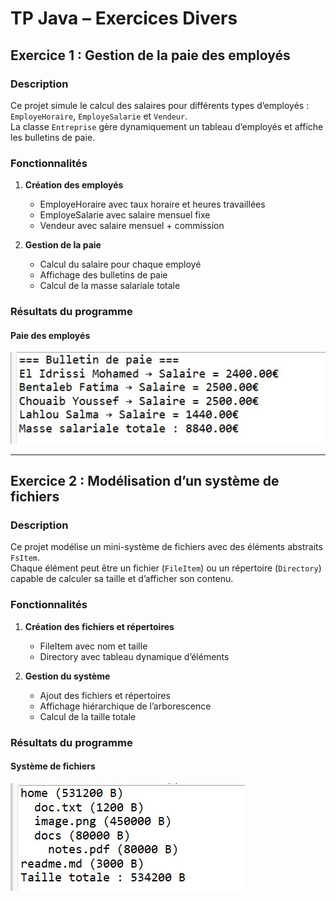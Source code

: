 # TP Java – Exercices Divers

## Exercice 1 : Gestion de la paie des employés

### Description
Ce projet simule le calcul des salaires pour différents types d’employés :  
`EmployeHoraire`, `EmployeSalarie` et `Vendeur`.  
La classe `Entreprise` gère dynamiquement un tableau d’employés et affiche les bulletins de paie.

### Fonctionnalités

1. **Création des employés**
   - EmployeHoraire avec taux horaire et heures travaillées
   - EmployeSalarie avec salaire mensuel fixe
   - Vendeur avec salaire mensuel + commission

2. **Gestion de la paie**
   - Calcul du salaire pour chaque employé
   - Affichage des bulletins de paie
   - Calcul de la masse salariale totale

### Résultats du programme

#### Paie des employés
![Résultat Paie](./bin/BPaie.jpg)

---

## Exercice 2 : Modélisation d’un système de fichiers

### Description
Ce projet modélise un mini-système de fichiers avec des éléments abstraits `FsItem`.  
Chaque élément peut être un fichier (`FileItem`) ou un répertoire (`Directory`) capable de calculer sa taille et d’afficher son contenu.

### Fonctionnalités

1. **Création des fichiers et répertoires**
   - FileItem avec nom et taille
   - Directory avec tableau dynamique d’éléments

2. **Gestion du système**
   - Ajout des fichiers et répertoires
   - Affichage hiérarchique de l’arborescence
   - Calcul de la taille totale

### Résultats du programme

#### Système de fichiers
![Résultat Système de fichiers](./bin/SFichiers.jpg)
